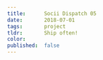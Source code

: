 ```yaml
---
title:      Socii Dispatch 05
date:       2018-07-01
tags:       project
tldr:       Ship often!
color:
published:  false
---
```


